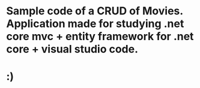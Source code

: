 # Sample code of a CRUD of Movies. Application made for studying .net core mvc + entity framework for .net core + visual studio code.
# :)